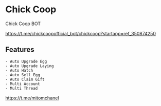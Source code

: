 
# Chick Coop 
Chick Coop BOT

https://t.me/chickcoopofficial_bot/chickcoop?startapp=ref_350874250

## Features

    - Auto Upgrade Egg
    - Auto Upgrade Laying
    - Auto Hatch
    - Auto Sell Egg
    - Auto Claim Gift
    - Multi Account
    - Multi Thread

https://t.me/mitomchanel
